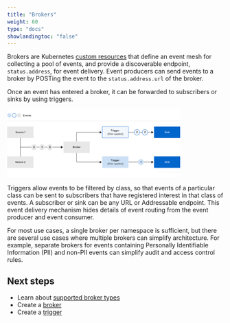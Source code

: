 ```yaml
---
title: "Brokers"
weight: 60
type: "docs"
showlandingtoc: "false"
---
```


Brokers are Kubernetes [custom resources](https://kubernetes.io/docs/concepts/extend-kubernetes/api-extension/custom-resources/) that define an event mesh for collecting a pool of events, and provide a discoverable endpoint, `status.address`, for event delivery. Event producers can send events
to a broker by POSTing the event to the `status.address.url` of the broker.

Once an event has entered a broker, it can be forwarded to subscribers or sinks by using triggers.

<img src="images/broker-workflow.png" width="80%">

Triggers allow events to be filtered by class, so that events of a particular class can be sent to subscribers that have registered interest in that class of events. A subscriber or sink can be any URL or Addressable endpoint. This event delivery mechanism hides details of event routing from the event producer and event consumer.

For most use cases, a single broker per namespace is sufficient, but
there are several use cases where multiple brokers can simplify
architecture. For example, separate brokers for events containing Personally
Identifiable Information (PII) and non-PII events can simplify audit and access
control rules.

## Next steps

- Learn about [supported broker types](broker-types)
- Create a [broker](create-broker)
- Create a [trigger](create-triggers)
